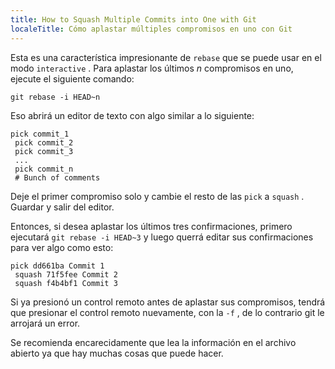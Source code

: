 ```yaml
---
title: How to Squash Multiple Commits into One with Git
localeTitle: Cómo aplastar múltiples compromisos en uno con Git
---
```

Esta es una característica impresionante de `rebase` que se puede usar en el modo `interactive` . Para aplastar los últimos _n_ compromisos en uno, ejecute el siguiente comando:
```
git rebase -i HEAD~n 
```

Eso abrirá un editor de texto con algo similar a lo siguiente:
```
pick commit_1 
 pick commit_2 
 pick commit_3 
 ... 
 pick commit_n 
 # Bunch of comments 
```

Deje el primer compromiso solo y cambie el resto de las `pick` a `squash` . Guardar y salir del editor.

Entonces, si desea aplastar los últimos tres confirmaciones, primero ejecutará `git rebase -i HEAD~3` y luego querrá editar sus confirmaciones para ver algo como esto:
```
pick dd661ba Commit 1 
 squash 71f5fee Commit 2 
 squash f4b4bf1 Commit 3 
```

Si ya presionó un control remoto antes de aplastar sus compromisos, tendrá que presionar el control remoto nuevamente, con la `-f` , de lo contrario git le arrojará un error.

Se recomienda encarecidamente que lea la información en el archivo abierto ya que hay muchas cosas que puede hacer.